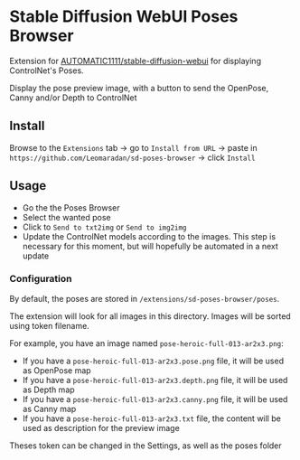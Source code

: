 # Stable Diffusion WebUI Poses Browser

Extension for [AUTOMATIC1111/stable-diffusion-webui](https://github.com/AUTOMATIC1111/stable-diffusion-webui.git) for displaying ControlNet's Poses. 

Display the pose preview image, with a button to send the OpenPose, Canny and/or Depth to ControlNet

## Install

Browse to the `Extensions` tab -> go to `Install from URL` -> paste in `https://github.com/Leomaradan/sd-poses-browser` -> click `Install`

## Usage

- Go the the Poses Browser
- Select the wanted pose
- Click to `Send to txt2img` or `Send to img2img`
- Update the ControlNet models according to the images. This step is necessary for this moment, but will hopefully be automated in a next update

### Configuration

By default, the poses are stored in  `/extensions/sd-poses-browser/poses`. 

The extension will look for all images in this directory. Images will be sorted using token filename.

For example, you have an image named `pose-heroic-full-013-ar2x3.png`:
- If you have a `pose-heroic-full-013-ar2x3.pose.png` file, it will be used as OpenPose map
- If you have a `pose-heroic-full-013-ar2x3.depth.png` file, it will be used as Depth map
- If you have a `pose-heroic-full-013-ar2x3.canny.png` file, it will be used as Canny map
- If you have a `pose-heroic-full-013-ar2x3.txt` file, the content will be used as description for the preview image

Theses token can be changed in the Settings, as well as the poses folder
